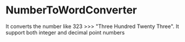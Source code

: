 # NumberToWordConverter
It converts the number like 323  >>> "Three Hundred Twenty Three". It support both integer and decimal point numbers
